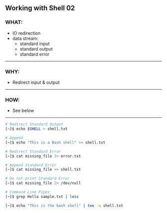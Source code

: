 ## Working with Shell 02 ##

### WHAT: ###
- IO redirection
- data stream:
    - standard input 
    - standard output
    - standard error
---

### WHY: ###
- Redirect input & output
---

### HOW: ####
- See below
---

```bash
# Redirect Standard Output
[~]$ echo $SHELL > shell.txt

# Append 
[~]$ echo "This is a Bash shell" >> shell.txt

# Redirect Standard Error
[~]$ cat missing_file 2> error.txt

# Append Standard Error
[~]$ cat missing_file >> shell.txt

# Do not print Standard Error
[~]$ cat missing_file 2> /dev/null

```

```bash
# Command Line Pipes
[~]$ grep Hello sample.txt | less

[~]$ echo "This is the bash shell" | tee -a shell.txt

```


